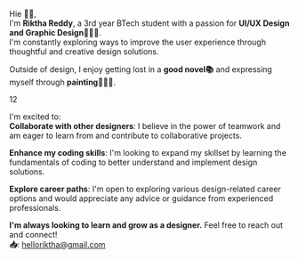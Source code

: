 Hie 👋🏻, <br>
I'm **Riktha Reddy**, a 3rd year BTech student with a passion for **UI/UX Design and Graphic Design**👩🏻‍💻.<br> I'm constantly exploring ways to improve the user experience through thoughtful and creative design solutions.

Outside of design, I enjoy getting lost in a **good novel📚** and expressing myself through **painting👩🏻‍🎨**.

12

I'm excited to:<br>
**Collaborate with other designers**: I believe in the power of teamwork and am eager to learn from and contribute to collaborative projects.<br>

**Enhance my coding skills**: I'm looking to expand my skillset by learning the fundamentals of coding to better understand and implement design solutions.<br>

**Explore career paths**: I'm open to exploring various design-related career options and would appreciate any advice or guidance from experienced professionals.<br>


**I'm always looking to learn and grow as a designer.**
Feel free to reach out and connect!<br>
**📥**: helloriktha@gmail.com


